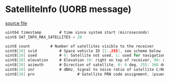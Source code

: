 # SatelliteInfo (UORB message)



[source file](https://github.com/PX4/PX4-Autopilot/blob/release/1.14/msg/SatelliteInfo.msg)

```c
uint64 timestamp		# time since system start (microseconds)
uint8 SAT_INFO_MAX_SATELLITES = 20

uint8 count			# Number of satellites visible to the receiver
uint8[20] svid	 		# Space vehicle ID [1..255], see scheme below
uint8[20] used			# 0: Satellite not used, 1: used for navigation
uint8[20] elevation		# Elevation (0: right on top of receiver, 90: on the horizon) of satellite
uint8[20] azimuth		# Direction of satellite, 0: 0 deg, 255: 360 deg.
uint8[20] snr			# dBHz, Signal to noise ratio of satellite C/N0, range 0..99, zero when not tracking this satellite.
uint8[20] prn                   # Satellite PRN code assignment, (psuedorandom number SBAS, valid codes are 120-144)

```

